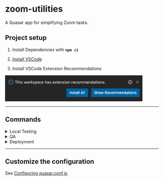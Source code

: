 # zoom-utilities

A Quasar app for simplifying Zoom tasks.

## Project setup

1. Install Dependencies with **`npm ci`**

2. [Install VSCode](https://code.visualstudio.com 'https://code.visualstudio.com')

3. Install VSCode Extension Recommendations

![VSCode extension recommendations](./documentation/vscode-extension-recommendations.png)

---

## Commands

<details>
<summary>Local Testing</summary>
<p>
Start the application in development mode (hot-code reloading, error reporting, etc.)

```bash
npm start
```

</p>
</details>

<details>
<summary>QA</summary>
<p>
Run unit tests

```bash
npm test
```

Run linting

```bash
npm run lint
```

</p>
</details>

<details>
<summary>Deployment</summary>
<p>
Build the app for production

```bash
npm run build
```

Delete the build

```bash
npm run clean
```

</p>
</details>

---

## Customize the configuration

See [Configuring quasar.conf.js](https://quasar.dev/quasar-cli/quasar-conf-js).
